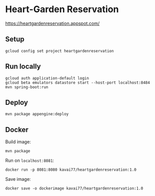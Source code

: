 # Heart-Garden Reservation
https://heartgardenreservation.appspot.com/

## Setup
```
gcloud config set project heartgardenreservation
```

## Run locally
```
gcloud auth application-default login
gcloud beta emulators datastore start --host-port localhost:8484
mvn spring-boot:run
```

## Deploy
```
mvn package appengine:deploy
```

## Docker
Build image:
```
mvn package
```
Run on `localhost:8081`:
```
docker run -p 8081:8080 kavai77/heartgardenreservation:1.0
```
Save image:
```
docker save -o dockerimage kavai77/heartgardenreservation:1.0
```